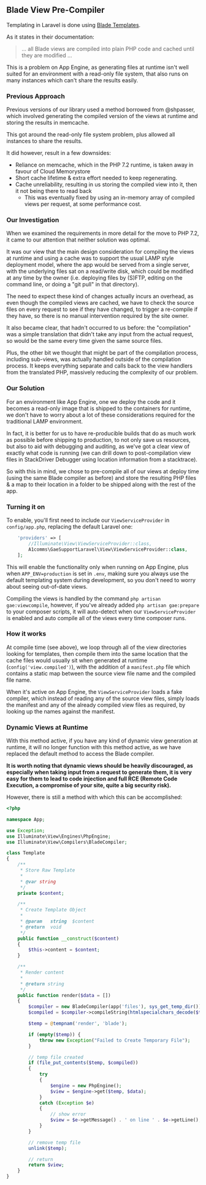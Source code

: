 ## Blade View Pre-Compiler

Templating in Laravel is done using [Blade Templates](https://laravel.com/docs/5.5/blade).

As it states in their documentation:

> ... all Blade views are compiled into plain PHP code and cached until they are modified ...

This is a problem on App Engine, as generating files at runtime isn't well suited for an environment with a read-only file system, that also runs on many instances which can't share the results easily.

### Previous Approach

Previous versions of our library used a method borrowed from @shpasser, which involved generating the compiled version of the views at runtime and storing the results in memcache.

This got around the read-only file system problem, plus allowed all instances to share the results.

It did however, result in a few downsides:

* Reliance on memcache, which in the PHP 7.2 runtime, is taken away in favour of Cloud Memorystore
* Short cache lifetime & extra effort needed to keep regenerating.
* Cache unreliability, resulting in us storing the compiled view into it, then it not being there to read back
  * This was eventually fixed by using an in-memory array of compiled views per request, at some performance cost.

### Our Investigation

When we examined the requirements in more detail for the move to PHP 7.2, it came to our attention that neither solution was optimal.

It was our view that the main design consideration for compiling the views at runtime and using a cache was to support the usual LAMP style deployment model, where the app would be served from a single server, with the underlying files sat on a read/write disk, which could be modified at any time by the owner (i.e. deploying files by (S)FTP, editing on the command line, or doing a "git pull" in that directory).

The need to expect these kind of changes actually incurs an overhead, as even though the compiled views are cached, we have to check the source files on every request to see if they have changed, to trigger a re-compile if they have, so there is no manual intervention required by the site owner.

It also became clear, that hadn't occurred to us before: the "compilation" was a simple translation that didn't take any input from the actual request, so would be the same every time given the same source files.

Plus, the other bit we thought that might be part of the compilation process, including sub-views, was actually handled outside of the compilation process. It keeps everything separate and calls back to the view handlers from the translated PHP, massively reducing the complexity of our problem.

### Our Solution

For an environment like App Engine, one we deploy the code and it becomes a read-only image that is shipped to the containers for runtime, we don't have to worry about a lot of these considerations required for the traditional LAMP environment.

In fact, it is better for us to have re-producible builds that do as much work as possible before shipping to production, to not only save us resources, but also to aid with debugging and auditing, as we've got a clear view of exactly what code is running (we can drill down to post-compilation view files in StackDriver Debugger using location information from a stacktrace).

So with this in mind, we chose to pre-compile all of our views at deploy time (using the same Blade compiler as before) and store the resulting PHP files & a map to their location in a folder to be shipped along with the rest of the app.

### Turning it on

To enable, you'll first need to include our `ViewServiceProvider` in `config/app.php`, replacing the default Laravel one:

```php
    'providers' => [
        //Illuminate\View\ViewServiceProvider::class,
        A1comms\GaeSupportLaravel\View\ViewServiceProvider::class,
    ];
```

This will enable the functionality only when running on App Engine, plus when `APP_ENV=production` is set in `.env`, making sure you always use the default templating system during development, so you don't need to worry about seeing out-of-date views.

Compiling the views is handled by the command `php artisan gae:viewcompile`, however, if you've already added `php artisan gae:prepare` to your composer scripts, it will auto-detect when our `ViewServiceProvider` is enabled and auto compile all of the views every time composer runs.

### How it works

At compile time (see above), we loop through all of the view directories looking for templates, then compile them into the same location that the cache files would usually sit when generated at runtime (`config('view.compiled')`), with the addition of a `manifest.php` file which contains a static map between the source view file name and the compiled file name.

When it's active on App Engine, the `ViewServiceProvider` loads a fake compiler, which instead of reading any of the source view files, simply loads the manifest and any of the already compiled view files as required, by looking up the names against the manifest.

### Dynamic Views at Runtime

With this method active, if you have any kind of dynamic view generation at runtime, it will no longer function with this method active, as we have replaced the default method to access the Blade compiler.

**It is worth noting that dynamic views should be heavily discouraged, as especially when taking input from a request to generate them, it is very easy for them to lead to code injection and full RCE (Remote Code Execution, a compromise of your site, quite a big security risk).**

However, there is still a method with which this can be accomplished:

```php
<?php

namespace App;

use Exception;
use Illuminate\View\Engines\PhpEngine;
use Illuminate\View\Compilers\BladeCompiler;

class Template
{
    /**
     * Store Raw Template
     *
     * @var string
     */
    private $content;

    /**
     * Create Template Object
     *
     * @param   string  $content
     * @return  void
     */
    public function __construct($content)
    {
        $this->content = $content;
    }

	/**
	 * Render content
	 *
	 * @return string
	 */
	public function render($data = [])
	{
		$compiler = new BladeCompiler(app('files'), sys_get_temp_dir());
		$compiled = $compiler->compileString(htmlspecialchars_decode($this->content));

		$temp = @tempnam('render', 'blade');

		if (empty($temp)) {
			throw new Exception("Failed to Create Temporary File");
		}

		// temp file created
		if (file_put_contents($temp, $compiled))
		{
			try
			{
				$engine = new PhpEngine();
				$view = $engine->get($temp, $data);
			}
			catch (Exception $e)
			{
				// show error
				$view = $e->getMessage() . ' on line ' . $e->getLine();
			}
		}

		// remove temp file
		unlink($temp);

		// return
		return $view;
	}
}
```